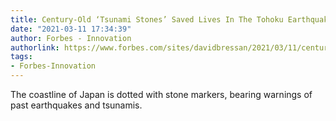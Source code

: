 ```yaml
---
title: Century-Old ‘Tsunami Stones’ Saved Lives In The Tohoku Earthquake Of 2011
date: "2021-03-11 17:34:39"
author: Forbes - Innovation
authorlink: https://www.forbes.com/sites/davidbressan/2021/03/11/century-old-tsunami-stones-saved-lives-in-the-tohoku-earthquake-of-2011/
tags:
- Forbes-Innovation
---
```

The coastline of Japan is dotted with stone markers, bearing warnings of past earthquakes and tsunamis.